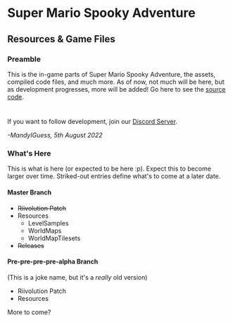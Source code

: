 # Super Mario Spooky Adventure
## Resources & Game Files

### Preamble

This is the in-game parts of Super Mario Spooky Adventure, the assets, compiled code files, and much more. As of now, not much will be here, but as development progresses, more will be added! Go here  to see the [source code][sc].

#

If you want to follow development, join our [Discord Server][discord].

*-MandyIGuess, 5th August 2022*

### What's Here
This is what is here (or expected to be here :p). Expect this to become larger over time. Striked-out entries define what's to come at a later date.

#### Master Branch

- ~~Riivolution Patch~~
- Resources
    - LevelSamples
    - WorldMaps
    - WorldMapTilesets
- ~~Releases~~

#### Pre-pre-pre-pre-alpha Branch
(This is a joke name, but it's a *really* old version)

- Riivolution Patch
- Resources

More to come?

[discord]:
https://discord.gg/af4TBAuZBr

[sc]:
https://github.com/Spooky-Adventure/Spooky-Adventure-Source-Code
